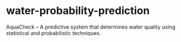 # water-probability-prediction
AquaCheck – A predictive system that determines water quality using statistical and probabilistic techniques.
